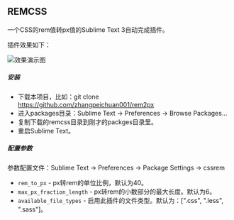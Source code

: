 REMCSS
-------------

一个CSS的rem值转px值的Sublime Text 3自动完成插件。

插件效果如下：

![效果演示图](remcss.gif)

##### 安装

* 下载本项目，比如：git clone https://github.com/zhangpeichuan001/rem2px
* 进入packages目录：Sublime Text -> Preferences -> Browse Packages...
* 复制下载的remcss目录到刚才的packges目录里。
* 重启Sublime Text。

##### 配置参数

参数配置文件：Sublime Text -> Preferences -> Package Settings -> cssrem

* `rem_to_px` - px转rem的单位比例，默认为40。
* `max_px_fraction_length` - px转rem的小数部分的最大长度。默认为6。
* `available_file_types` - 启用此插件的文件类型。默认为：[".css", ".less", ".sass"]。
